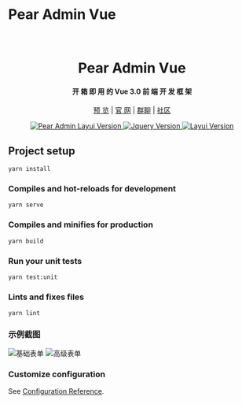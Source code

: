# Pear Admin Vue

<div align="center">
<br/>

  <h1 align="center">
    Pear Admin Vue
  </h1>
  <h4 align="center">
    开 箱 即 用 的 Vue 3.0 前 端 开 发 框 架
  </h4> 

<a href="https://pear-admin.gitee.io/pear-admin-vue" target="_blank">预 览</a>  |   [官 网](http://www.pearadmin.com/)   |   [群聊](https://jq.qq.com/?_wv=1027&k=5OdSmve)   |   [社区](http://forum.pearadmin.com/)

</div>

<p align="center">
    <a href="#">
        <img src="https://img.shields.io/badge/Pear Admin Vue-0.0.1+-green.svg" alt="Pear Admin Layui Version">
    </a>
    <a href="#">
        <img src="https://img.shields.io/badge/Ant Design Vue-2.0.0+-green.svg" alt="Jquery Version">
    </a>
      <a href="#">
        <img src="https://img.shields.io/badge/Typescript-5.0.0+-green.svg" alt="Layui Version">
    </a>
</p>

## Project setup
```
yarn install
```

### Compiles and hot-reloads for development
```
yarn serve
```

### Compiles and minifies for production
```
yarn build
```

### Run your unit tests
```
yarn test:unit
```

### Lints and fixes files
```
yarn lint
```

### 示例截图
![基础表单](https://jobin_jia.gitee.io/images/v3antdv2ts/basic-form.png)
![高级表单](https://jobin_jia.gitee.io/images/v3antdv2ts/advanced-form.png)

### Customize configuration
See [Configuration Reference](https://cli.vuejs.org/config/).

